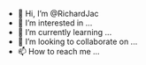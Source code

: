 - 👋 Hi, I’m @RichardJac
- 👀 I’m interested in ...
- 🌱 I’m currently learning ...
- 💞️ I’m looking to collaborate on ...
- 📫 How to reach me ...

<!---
RichardJac/RichardJac is a ✨ special ✨ repository because its `README.md` (this file) appears on your GitHub profile.
You can click the Preview link to take a look at your changes.
--->
